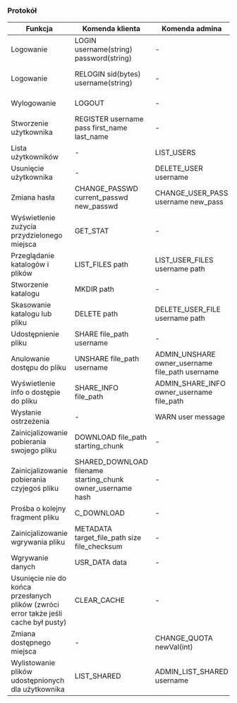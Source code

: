 ### Protokół

Funkcja | Komenda klienta | Komenda admina | Odpowiedź serwera
--- | --- | --- | ---
Logowanie | LOGIN username(string) password(string) | - | LOGGED sid(bytes) [warn_list] / ERROR msg(str)
Logowanie | RELOGIN sid(bytes) username(string) | - | LOGGED sid(bytes) [warn_list] / ERROR msg(str)
Wylogowanie | LOGOUT | - | OK / ERROR code msg
Stworzenie użytkownika | REGISTER username pass first_name last_name | - | OK / ERROR code msg
Lista użytkowników | - | LIST_USERS | USERS [User_message_list]
Usunięcie użytkownika | - | DELETE_USER username | OK / ERROR code msg
Zmiana hasła | CHANGE_PASSWD current_passwd new_passwd | CHANGE_USER_PASS username new_pass | OK / ERROR code msg
Wyświetlenie zużycia przydzielonego miejsca | GET_STAT | - | STAT [User_message_list]
Przeglądanie katalogów i plików | LIST_FILES path | LIST_USER_FILES username path | FILES [File_message_list] / ERROR msg
Stworzenie katalogu | MKDIR path | - | OK / ERROR code msg
Skasowanie katalogu lub pliku | DELETE path | DELETE_USER_FILE username path | OK / ERROR code msg
Udostępnienie pliku | SHARE file_path username | - | OK / ERROR code msg
Anulowanie dostępu do pliku | UNSHARE file_path username | ADMIN_UNSHARE owner_username file_path username | OK / ERROR code msg
Wyświetlenie info o dostępie do pliku | SHARE_INFO file_path | ADMIN_SHARE_INFO owner_username file_path | SHARED [list_with_usernames]
Wysłanie ostrzeżenia | - | WARN user message | OK / ERROR code msg
Zainicjalizowanie pobierania swojego pliku | DOWNLOAD file_path starting_chunk | - | SRV_DATA data / ERROR msg
Zainicjalizowanie pobierania czyjegoś pliku | SHARED_DOWNLOAD filename starting_chunk owner_username hash | - | SRV_DATA data / ERROR msg
Prośba o kolejny fragment pliku | C_DOWNLOAD | - | SRV_DATA data / ERROR msg
Zainicjalizowanie wgrywania pliku | METADATA target_file_path size file_checksum | - | CAN_SEND starting_chunk / ERROR code msg
Wgrywanie danych | USR_DATA data | - | OK / ERROR code msg
Usunięcie nie do końca przesłanych plików (zwróci error także jeśli cache był pusty) | CLEAR_CACHE | - | OK / ERROR msg
Zmiana dostępnego miejsca | - | CHANGE_QUOTA newVal(int) | OK / ERROR msg
Wylistowanie plików udostępnionych dla użytkownika | LIST_SHARED | ADMIN_LIST_SHARED username | FILES [File_message_list] / ERROR msg